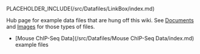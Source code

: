 PLACEHOLDER_INCLUDE(/src/Datafiles/LinkBox/index.md)

Hub page for example data files that are hung off this wiki.  See [Documents](/src/Documents/index.md) and [Images](/src/images/index.md) for those types of files.

* [Mouse ChIP-Seq Data](/src/Datafiles/Mouse ChIP-Seq Data/index.md) example files


